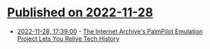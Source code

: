 # [Published on 2022-11-28](index.md)

* [2022-11-28, 17:39:00](https://tech.slashdot.org/story/22/11/28/1739225/the-internet-archives-palmpilot-emulation-project-lets-you-relive-tech-history?utm_source=rss1.0mainlinkanon&utm_medium=feed) - [The Internet Archive's PalmPilot Emulation Project Lets You Relive Tech History](https://tech.slashdot.org/story/22/11/28/1739225/the-internet-archives-palmpilot-emulation-project-lets-you-relive-tech-history?utm_source=rss1.0mainlinkanon&utm_medium=feed)
